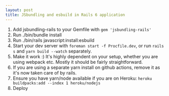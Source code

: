 ```yaml
---
layout: post
title: JSbundling and esbuild in Rails 6 application
---
```


1. Add jsbundling-rails to your Gemfile with `gem 'jsbundling-rails'`
2. Run ./bin/bundle install
3. Run ./bin/rails javascript:install:esbuild
4. Start your dev server with `foreman start -f Procfile.dev`, or run `rails s`
   and `yarn build --watch` separately.
5. Make it work :) It's highly dependent on your setup, whether you are using
   webpack etc. Mostly it should be fairly straightforward.
6. If you are using a separate yarn install on github actions, remove it as it's
   now taken care of by rails.
7. Ensure you have yarn/node available if you are on Heroku:
`heroku buildpacks:add --index 1 heroku/nodejs`
8. Deploy
